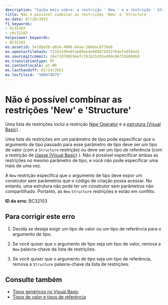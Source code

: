 ```yaml
---
description: "Saiba mais sobre: a restrição ' New ' e a restrição ' Structure ' não podem ser combinadas"
title: Não é possível combinar as restrições 'New' e 'Structure'
ms.date: 07/20/2015
f1_keywords:
- bc32103
- vbc32103
helpviewer_keywords:
- BC32103
ms.assetid: 5418b420-a014-4006-84aa-20ddac6739e6
ms.openlocfilehash: 7135d199e0fab09ae4e089874552f64efa0564d2
ms.sourcegitcommit: 10e719780594efc781b15295e499c66f316068b8
ms.translationtype: MT
ms.contentlocale: pt-BR
ms.lasthandoff: 02/14/2021
ms.locfileid: "100474675"
---
```

# <a name="new-constraint-and-structure-constraint-cannot-be-combined"></a>Não é possível combinar as restrições 'New' e 'Structure'

Uma lista de restrições inclui a restrição [New Operator](../language-reference/operators/new-operator.md) e a [estrutura (Visual Basic)](../language-reference/statements/structure-statement.md) .  
  
 Uma lista de restrições em um parâmetro de tipo pode especificar que o argumento de tipo passado para esse parâmetro de tipo deve ser um tipo de valor (com a `Structure` restrição) ou deve ser um tipo de referência (com a restrição de [classe (Visual Basic)](../language-reference/statements/class-statement.md) ). Não é possível especificar ambas as restrições no mesmo parâmetro de tipo, e você não pode especificar uma mais de uma vez.  
  
 A `New` restrição especifica que o argumento de tipo deve expor um construtor sem parâmetros que o código de criação possa acessar. No entanto, uma estrutura não pode ter um construtor sem parâmetros não compartilhado. Portanto, as `New` `Structure` restrições e estão em conflito.  
  
 **ID do erro:** BC32103  
  
## <a name="to-correct-this-error"></a>Para corrigir este erro  
  
1. Decida se deseja exigir um tipo de valor ou um tipo de referência para o argumento de tipo.  
  
2. Se você quiser que o argumento de tipo seja um tipo de valor, remova a `New` palavra-chave da lista de restrições.  
  
3. Se você quiser que o argumento de tipo seja um tipo de referência, remova a `Structure` palavra-chave da lista de restrições.  
  
## <a name="see-also"></a>Consulte também

- [Tipos genéricos no Visual Basic](../programming-guide/language-features/data-types/generic-types.md)
- [Tipos de valor e tipos de referência](../programming-guide/language-features/data-types/value-types-and-reference-types.md)
